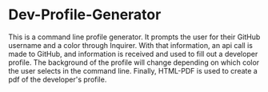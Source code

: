 # Dev-Profile-Generator

This is a command line profile generator. It prompts the user for their GitHub username and a color through Inquirer. With that information, an api call is made to GitHub, and information is received and used to fill out a developer profile. The background of the profile will change depending on which color the user selects in the command line. Finally, HTML-PDF is used to create a pdf of the developer's profile. 